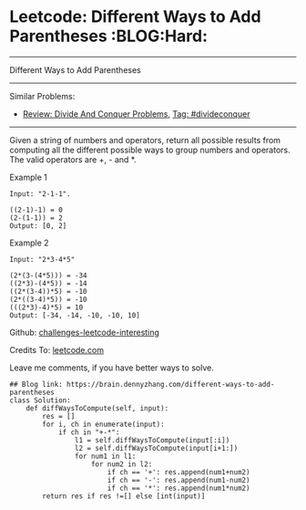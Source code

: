 # Leetcode: Different Ways to Add Parentheses     :BLOG:Hard:


---

Different Ways to Add Parentheses  

---

Similar Problems:  
-   [Review: Divide And Conquer Problems](https://brain.dennyzhang.com/review-divideconquer), [Tag: #divideconquer](https://brain.dennyzhang.com/tag/divideconquer)

---

Given a string of numbers and operators, return all possible results from computing all the different possible ways to group numbers and operators. The valid operators are +, - and \*.  

Example 1  

    Input: "2-1-1".
    
    ((2-1)-1) = 0
    (2-(1-1)) = 2
    Output: [0, 2]

Example 2  

    Input: "2*3-4*5"
    
    (2*(3-(4*5))) = -34
    ((2*3)-(4*5)) = -14
    ((2*(3-4))*5) = -10
    (2*((3-4)*5)) = -10
    (((2*3)-4)*5) = 10
    Output: [-34, -14, -10, -10, 10]

Github: [challenges-leetcode-interesting](https://github.com/DennyZhang/challenges-leetcode-interesting/tree/master/different-ways-to-add-parentheses)  

Credits To: [leetcode.com](https://leetcode.com/problems/different-ways-to-add-parentheses/description/)  

Leave me comments, if you have better ways to solve.  

    ## Blog link: https://brain.dennyzhang.com/different-ways-to-add-parentheses
    class Solution:
        def diffWaysToCompute(self, input):
            res = []
            for i, ch in enumerate(input):
                if ch in "+-*":
                    l1 = self.diffWaysToCompute(input[:i])
                    l2 = self.diffWaysToCompute(input[i+1:])
                    for num1 in l1:
                        for num2 in l2:
                            if ch == '+': res.append(num1+num2)
                            if ch == '-': res.append(num1-num2)
                            if ch == '*': res.append(num1*num2)
            return res if res !=[] else [int(input)]